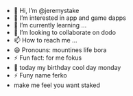 - 👋 Hi, I’m @jeremystake
- 👀 I’m interested in app and game dapps
- 🌱 I’m currently learning ...
- 💞️ I’m looking to collaborate on dodo
- 📫 How to reach me ...
- 😄 Pronouns: mountines life bora
- ⚡ Fun fact: for me fokus
- 👀 today my birthday cool day monday
- ⚡ Funy name ferko
-  make me feel you want staked
